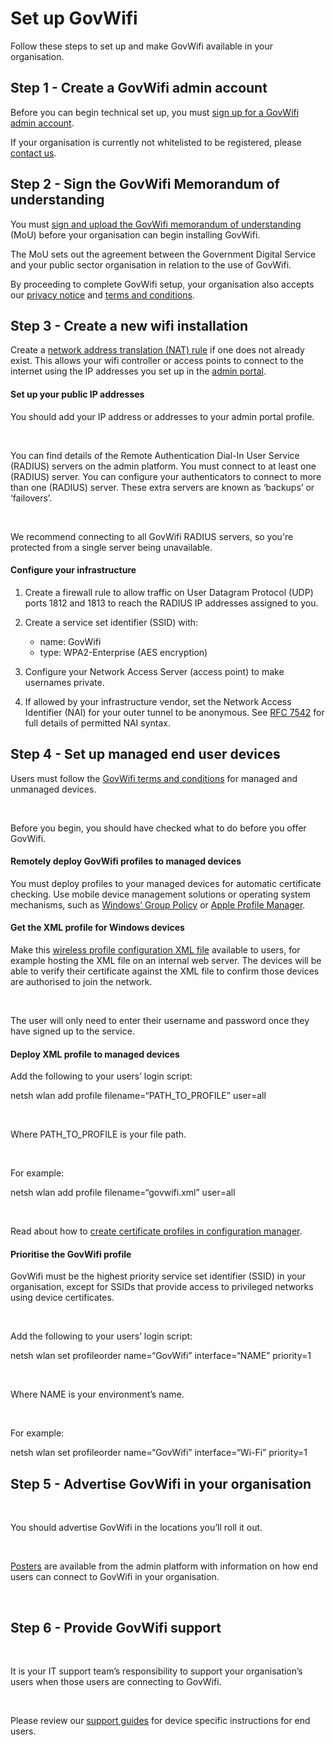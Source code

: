 # Set up GovWifi

Follow these steps to set up and make GovWifi available in your organisation. 

## Step 1 - Create a GovWifi admin account

Before you can begin technical set up, you must [sign up for a GovWifi admin account](https://admin.wifi.service.gov.uk/users/sign_up).  

If your organisation is currently not whitelisted to be registered, please [contact us](https://admin.wifi.service.gov.uk/help/new/technical_support).
 

## Step 2 - Sign the GovWifi Memorandum of understanding

  

You must [sign and upload the GovWifi memorandum of understanding](https://admin.wifi.service.gov.uk/mou) (MoU) before your organisation can begin installing GovWifi.

  

The MoU sets out the agreement between the Government Digital Service and your public sector organisation in relation to the use of GovWifi.

  

By proceeding to complete GovWifi setup, your organisation also accepts our [privacy notice](https://www.wifi.service.gov.uk/privacy-notice) and [terms and conditions](https://www.wifi.service.gov.uk/terms-and-conditions).

  

## Step 3 - Create a new wifi installation

  

Create a [network address translation (NAT) rule](https://wiki.untangle.com/index.php/NAT_Rules) if one does not already exist. This allows your wifi controller or access points to connect to the internet using the IP addresses you set up in the [admin portal](https://admin.wifi.service.gov.uk/ips).

#### Set up your public IP addresses

You should add your IP address or addresses to your admin portal profile. 

 

You can find details of the Remote Authentication Dial-In User Service (RADIUS) servers on the admin platform. You must connect to at least one (RADIUS) server. You can configure your authenticators to connect to more than one (RADIUS) server. These extra servers are known as ‘backups’ or ‘failovers’.

 

We recommend connecting to all GovWifi RADIUS servers, so you're protected from a single server being unavailable. 

#### Configure your infrastructure

1. Create a firewall rule to allow traffic on User Datagram Protocol (UDP) ports 1812 and 1813 to reach the RADIUS IP addresses assigned to you. 
2. Create a service set identifier (SSID) with: 
    - name: GovWifi 
    - type: WPA2-Enterprise (AES encryption) 

3. Configure your Network Access Server (access point) to make usernames private. 
4. If allowed by your infrastructure vendor, set the Network Access Identifier (NAI) for your outer tunnel to be anonymous. See [RFC 7542](https://tools.ietf.org/html/rfc7542) for full details of permitted NAI syntax. 


## Step 4 - Set up managed end user devices

Users must follow the [GovWifi terms and conditions](https://www.gov.uk/government/publications/terms-and-conditions-for-connecting-to-govwifi/terms-and-conditions-for-connecting-to-govwifi) for managed and unmanaged devices.

 

Before you begin, you should have checked what to do before you offer GovWifi. 

#### Remotely deploy GovWifi profiles to managed devices 

You must deploy profiles to your managed devices for automatic certificate checking. Use mobile device management solutions or operating system mechanisms, such as [Windows’ Group Policy](https://en.wikipedia.org/wiki/Group_Policy) or [Apple Profile Manager](https://support.apple.com/en-gb/profile-manager).

#### Get the XML profile for Windows devices 

Make this [wireless profile configuration XML file](https://docs.wifi.service.gov.uk/assets/govwifi-profile.xml) available to users, for example hosting the XML file on an internal web server. The devices will be able to verify their certificate against the XML file to confirm those devices are authorised to join the network. 

 

The user will only need to enter their username and password once they have signed up to the service.

#### Deploy XML profile to managed devices

Add the following to your users’ login script:

netsh wlan add profile filename=“PATH_TO_PROFILE” user=all

 

Where PATH_TO_PROFILE is your file path. 

 

For example: 

netsh wlan add profile filename=“govwifi.xml” user=all

 

Read about how to [create certificate profiles in configuration manager](https://docs.microsoft.com/en-us/previous-versions/system-center/system-center-2012-R2/dn270541(v=technet.10)).

#### Prioritise the GovWifi profile 

GovWifi must be the highest priority service set identifier (SSID) in your organisation, except for SSIDs that provide access to privileged networks using device certificates.

 

Add the following to your users’ login script:

netsh wlan set profileorder name=“GovWifi” interface=“NAME” priority=1

 

Where NAME is your environment’s name. 

 

For example: 

netsh wlan set profileorder name=“GovWifi” interface=“Wi-Fi” priority=1


## Step 5 - Advertise GovWifi in your organisation

 

You should advertise GovWifi in the locations you’ll roll it out. 

 

[Posters](https://admin.wifi.service.gov.uk/setup_instructions) are available from the admin platform with information on how end users can connect to GovWifi in your organisation.

 

## Step 6 - Provide GovWifi support

 

It is your IT support team’s responsibility to support your organisation’s users when those users are connecting to GovWifi. 

 

Please review our [support guides](https://www.wifi.service.gov.uk/support) for device specific instructions for end users.

 
